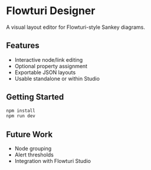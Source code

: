 # Flowturi Designer

A visual layout editor for Flowturi-style Sankey diagrams.

## Features

- Interactive node/link editing
- Optional property assignment
- Exportable JSON layouts
- Usable standalone or within Studio

## Getting Started

```bash
npm install
npm run dev
```

## Future Work

- Node grouping
- Alert thresholds
- Integration with Flowturi Studio
